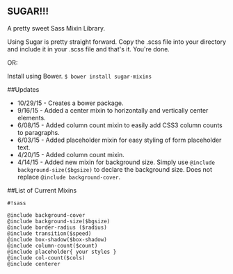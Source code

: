 ## SUGAR!!!
A pretty sweet Sass Mixin Library.

Using Sugar is pretty straight forward. Copy the .scss file into your directory and include it in your .scss file and that's it. You're done. 

OR:

Install using Bower.
`$ bower install sugar-mixins`

##Updates
* 10/29/15 - Creates a bower package.
* 9/16/15 - Added a center mixin to horizontally and vertically center elements.
* 6/08/15 - Added column count mixin to easily add CSS3 column counts to paragraphs.
* 6/03/15 - Added placeholder mixin for easy styling of form placeholder text.
* 4/20/15 - Added column count mixin.
* 4/14/15 - Added new mixin for background size. Simply use `@include background-size($bgsize)` to declare the background size. Does not replace `@include background-cover`. 

##List of Current Mixins

```
#!sass

@include background-cover
@include background-size($bgsize)
@include border-radius ($radius)
@include transition($speed)
@include box-shadow($box-shadow)
@include column-count($count)
@include placeholder{ your styles }
@include col-count($cols)
@include centerer
```
